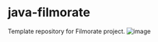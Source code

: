 # java-filmorate
Template repository for Filmorate project.
![image](https://github.com/newsance88/java-filmorate/assets/120139631/3068acaf-967f-4579-94f6-ac5bfcde98ba)

